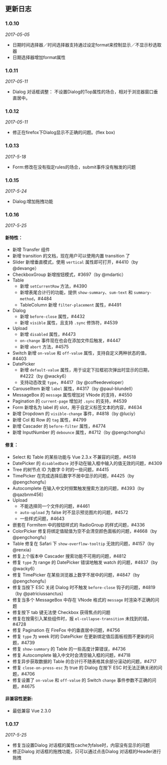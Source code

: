 ## 更新日志

### 1.0.10
*2017-05-05*

- 日期时间选择器／时间选择器支持通过设定format来控制显示／不显示秒选取器
- 日期选择器增加format属性

### 1.0.11
*2017-05-11*

- Dialog 对话框调整： 不设置Dialog的Top属性的场合，相对于浏览器窗口垂直居中。

### 1.0.12
*2017-05-11*

- 修正在firefox下Dialog显示不正确的问题。(flex box)

### 1.0.13
*2017-5-18*

- Form:修改在没有指定rules的场合，submit事件没有触发的问题

### 1.0.15
*2017-5-24*

- Dialog:增加拖拽功能

### 1.0.16
*2017-5-25*

#### 新特性：
- 新增 Transfer 组件
- 新增 transition 的文档，现在用户可以使用内置 transition 了
- Slider 新增垂直模式，使用 `vertical` 属性即可打开，#4410（by @devange）
- CheckboxGroup 新增按钮模式，#3697（by @mdartic）
- Table
  - 新增 `setCurrentRow` 方法，#4390
  - 新增表尾合计行的功能，提供 `show-summary`、`sum-text` 和 `summary-method`，#4484
  - TableColumn 新增 `filter-placement` 属性，#4491
- Dialog
  - 新增 `before-close` 属性，#4432
  - 新增 `visible` 属性，且支持 `.sync` 修饰符，#4539
- Upload
  - 新增 `disabled` 属性，#4473
  - `on-change` 事件现在也会在添加文件后触发，#4447
  - 新增 `abort` 方法，#4575
- Switch 新增 `on-value` 和 `off-value` 属性，支持自定义两种状态的值，#4403
- DatePicker
  - 新增 `default-value` 属性，用于设定下拉框初次弹出时显示的日期，#4222（by @wacky6）
  - 支持动态改变 `type`，#4417（by @coffeedeveloper）
- CarouselItem 新增 `label` 属性，#4317（by @paul-blundell）
- MessageBox 的 `message` 属性增加对 VNode 的支持，#4550
- Pagination 的 `current-page` 增加对 `.sync` 的支持，#4539
- Form 新增名为 label 的 slot，用于自定义标签文本的内容，#4634
- 新增 Dropdown 的 `visible-change` 事件，#4818（by @luciy）
- 新增 Col 和 Row 的 `tag` 属性，#4799
- 新增 Cascader 的 `before-filter` 属性，#4774
- 新增 InputNumber 的 `debounce` 属性，#4712（by @pengchongfu）

#### 修复：
- Select 和 Table 的某些功能与 Vue 2.3.x 不兼容的问题，#4518
- DatePicker 的 `disabledDate` 对手动在输入框中输入的值无效的问题，#4309
- Tree 的树节点 ID 为数字 0 时的一些问题，#4415
- TimePicker 在完成选择后数字不居中显示的问题，#4425（by @pengchongfu）
- Autocomplete 在输入中文时频繁触发搜索方法的问题，#4393（by @qazbnm456）
- Upload
  - 不能选择同一个文件的问题，#4461
  - `auto-upload` 为 false 时不显示预览图片的问题，#4572
  - 一些样式问题，#4643
- 嵌套在 FormItem 中的按钮样式的 RadioGroup 的样式问题，#4336
- ColorPicker 修复将绑定值赋值为空不会清空颜色面板的问题，#4668（by @pengchongfu）
- Table 修复在 Safari 下 `show-overflow-tooltip` 无效的问题，#4157（by @renxia）
- 修复上个版本中 Cascader 搜索功能不可用的问题，#4812
- 修复 `type` 为 range 的 DatePicker 错误地触发 watch 的问题，#4837（by @wacky6）
- 修复 TimePicker 在某些浏览器上数字不居中的问题，#4847（by @pengchongfu）
- 修复当按下 ESC 关闭 Dialog 时不触发 `before-close` 钩子的问题，#4819（by @patriciussanctus）
- 修复当多个 MessageBox 中存在 VNode 格式的 `message` 时渲染不正确的问题
- 修复按下 tab 键无法使 Checkbox 获得焦点的问题
- 修复在按需引入某些组件时，报 `el-collapse-transition` 未找到的错，#4728
- 修复 Pagination 在 FireFox 中的垂直居中问题，#4756
- 修复 `type` 为 week 时的 DatePicker 在更新绑定值后面板视图不更新的问题，#4739
- 修复 `show-summary` 的 Table 的一些高度计算错误，#4736
- 修复 Autocomplete 输入中文时会清空输入框的问题，#4718
- 修复异步获取数据的 Table 的合计行不随表格其余部分滚动的问题，#4717
- 修复 `close-on-press-esc` 为 true 的 Dialog 在按下 ESC 时无法正确关闭的问题，#4706
- 修复设置了 `on-value` 和 `off-value` 的 Switch `change` 事件参数不正确的问题，#4675

#### 非兼容性更新:
- 最低兼容 Vue 2.3.0

### 1.0.17
*2017-5-25*

- 修复当设置Dialog 对话框的属性cache为false时，内容没有显示的问题
- 修正Dialog 对话框的拖拽功能，只可以通过点击Dialog 对话框的Header进行拖拽
